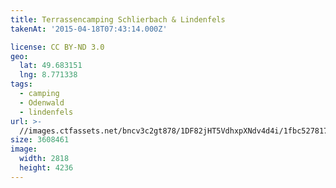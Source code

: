 ```yaml
---
title: Terrassencamping Schlierbach & Lindenfels
takenAt: '2015-04-18T07:43:14.000Z'

license: CC BY-ND 3.0
geo:
  lat: 49.683151
  lng: 8.771338
tags:
  - camping
  - Odenwald
  - lindenfels
url: >-
  //images.ctfassets.net/bncv3c2gt878/1DF82jHT5VdhxpXNdv4d4i/1fbc52781763ff1769b3045b3379699c/terrassencamping-schlierbach--lindenfels_17231157741_o
size: 3608461
image:
  width: 2818
  height: 4236
---
```

